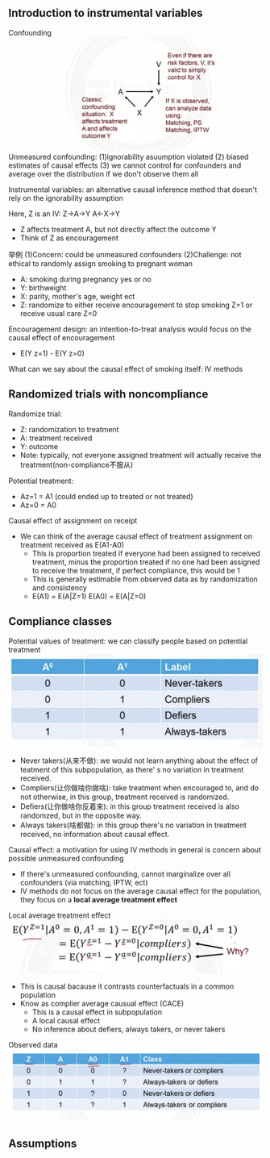 ## Introduction to instrumental variables
Confounding
![image](/pictures/confounding_review.png)
Unmeasured confounding: (1)ignorability asuumption violated (2) biased estimates of causal effects (3) we cannot control for confounders and average over the distribution if we don't observe them all

Instrumental variables: an alternative causal inference method that doesn't rely on the ignorability assumption

Here, Z is an IV: Z->A->Y A<-X->Y
- Z affects treatment A, but not directly affect the outcome Y
- Think of Z as encouragement 

举例 (1)Concern: could be unmeasured confounders (2)Challenge: not ethical to randomly assign smoking to pregnant woman
- A: smoking during pregnancy yes or no 
- Y: birthweight
- X: parity, mother's age, weight ect
- Z: randomize to either receive encouragement to stop smoking Z=1 or receive usual care Z=0

Encouragement design: an intention-to-treat analysis would focus on the causal effect of encouragement
- E(Y z=1) - E(Y z=0)

What can we say about the causal effect of smoking itself: IV methods

## Randomized trials with noncompliance
Randomize trial:
- Z: randomization to treatment 
- A: treatment received
- Y: outcome
- Note: typically, not everyone assigned treatment will actually receive the treatment(non-compliance不服从)

Potential treatment:
- Az=1 = A1 (could ended up to treated or not treated)
- Az=0 = A0

Causal effect of assignment on receipt
- We can think of the average causal effect of treatment assignment on treatment received as E(A1-A0)
  - This is proportion treated if everyone had been assigned to received treatment, minus the proportion treated if no one had been assigned to receive the treatment, if perfect compliance, this would be 1
  - This is generally estimable from observed data as by randomization and consistency
  - E(A1) = E(A|Z=1)  E(A0) = E(A|Z=0)

## Compliance classes
Potential values of treatment: we can  classify people based on potential treatment
![image](/pictures/potential_treatment.png)
- Never takers(从来不做): we would not learn anything about the effect of teatment of this subpopulation, as there' s no variation in treatment received.
- Compliers(让你做啥你做啥): take treatment when encouraged to, and do not otherwise, in this group, treatment received is randomized.
- Defiers(让你做啥你反着来): in this group treatment received is also randomzed, but in the opposite way.
- Always takers(啥都做): in this group there's no variation in treatment received, no information about causal effect.

Causal effect: a motivation for using IV methods in general is concern about possible unmeasured confounding
- If there's unmeasured confounding, cannot marginalize over all confounders (via matching, IPTW, ect)
- IV methods do not focus on the average causal effect for the population, they focus on a **local average treatment effect**

Local average treatment effect
![image](/pictures/local_average_treatment_effect.png)
- This is causal bacause it contrasts counterfactuals in a common population
- Know as complier average causual effect (CACE)
  - This is a causal effect in subpopulation
  - A local causal effect
  - No inference about defiers, always takers, or never takers

Observed data
![image](/pictures/observed_treatment_effect.png)

## Assumptions

